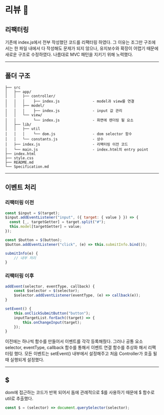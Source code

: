 # 리뷰 👀

## 리팩터링

기존에 index.js에서 전부 작성했던 코드를 리팩터링 하였다. 그 이유는 조그만 구조에서는 한 파일 내에서 다 작성해도 문제가 되지 않으나, 유지보수와 확장이 어렵기 때문에 새로운 구조로 수정하였다. 나름대로 MVC 패턴을 지키기 위해 노력했다.

<hr />

## 폴더 구조

```
├── src
│   ├── app/
│   │   ├── controller/
│   │   │    ├── index.js               - model과 view를 연결
│   │   ├── model/
│   │   │    ├── index.js               - input 값 관리
│   │   └── view/
│   │        └── index.js               - 화면에 렌더링 될 요소
│   ├── lib/
│   │   ├── util
│   │   │    └── dom.js                 - dom selector 함수
│   │   └── constants.js                - 상수
│   ├── index.js                        - 리팩터링 이전 코드
│   └── main.js                         - index.html의 entry point
├── index.html
├── style.css
├── README.md
└── Specification.md
```

<hr />

## 이벤트 처리

### 리팩터링 이전

```javascript
const $input = $(target);
$input.addEventListener("input", ({ target: { value } }) => {
  const [_, targetGetter] = target.split("#");
  this.model[targetGetter] = value;
});
```

```javascript
const $button = $(button);
$button.addEventListener("click", (e) => this.submitInfo.bind());
```

```javascript
submitInfo(e) {
    // 내부 처리
}
```

### 리팩터링 이후

```javascript
addEvent(selector, eventType, callback) {
    const $selector = $(selector);
    $selector.addEventListener(eventType, (e) => callback(e));
}
```

```javascript
setEvent() {
    this.onClickSubmitButton("button");
    inputTargetList.forEach((target) => {
        this.onChangeInput(target);
    });
}
```

이전에는 하나씩 함수를 만들어서 이벤트를 각각 등록해줬다. 그러나 공통 요소 selector, eventType, callback 함수를 통해서 이벤트 연결 함수를 추상화 해서 리팩터링 했다. 모든 이벤트는 setEvent() 내부에서 설정해주고 처음 Controller가 호출 될 때 실행되게 설정했다.

<hr />

## $

dom에 접근하는 코드가 반복 되어서 돔에 관례적으로 $를 사용하기 때문에 $ 함수로 util로 추출했다.

```javascript
const $ = (selector) => document.querySelector(selector);
```
